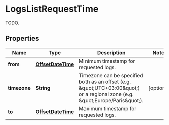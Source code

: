 

# LogsListRequestTime

TODO.
## Properties

Name | Type | Description | Notes
------------ | ------------- | ------------- | -------------
**from** | [**OffsetDateTime**](OffsetDateTime.md) | Minimum timestamp for requested logs. | 
**timezone** | **String** | Timezone can be specified both as an offset (e.g. \&quot;UTC+03:00\&quot;) or a regional zone (e.g. \&quot;Europe/Paris\&quot;). |  [optional]
**to** | [**OffsetDateTime**](OffsetDateTime.md) | Maximum timestamp for requested logs. | 



